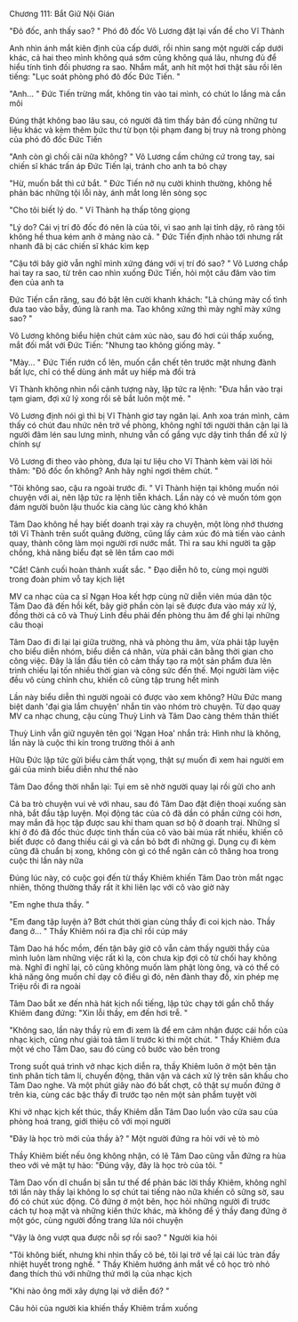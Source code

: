 




Chương 111: Bắt Giữ Nội Gián

"Đô đốc, anh thấy sao? " Phó đô đốc Võ Lương đặt lại vấn đề cho Vĩ Thành

Anh nhìn ánh mắt kiên định của cấp dưới, rồi nhìn sang một người cấp dưới khác, cả hai theo mình không quá sớm cũng không quá lâu, nhưng đủ để hiểu tính tình đối phương ra sao. Nhắm mắt, anh hít một hơi thật sâu rồi lên tiếng: "Lục soát phòng phó đô đốc Đức Tiến. "

"Anh... " Đức Tiến trừng mắt, không tin vào tai mình, có chút lo lắng mà cắn môi

Đúng thật không bao lâu sau, có người đã tìm thấy bản đồ cùng những tư liệu khác và kèm thêm bức thư từ bọn tội phạm đang bị truy nã trong phòng của phó đô đốc Đức Tiến

"Anh còn gì chối cãi nữa không? " Võ Lương cầm chứng cứ trong tay, sai chiến sĩ khác trấn áp Đức Tiến lại, tránh cho anh ta bỏ chạy

"Hừ, muốn bắt thì cứ bắt. " Đức Tiến nở nụ cười khinh thường, không hề phản bác những tội lỗi này, ánh mắt long lên sòng sọc

"Cho tôi biết lý do. " Vĩ Thành hạ thấp tông giọng

"Lý do? Cái vị trí đô đốc đó nên là của tôi, vì sao anh lại tỉnh dậy, rõ ràng tôi không hề thua kém anh ở mảng nào cả. " Đức Tiến định nhào tới nhưng rất nhanh đã bị các chiến sĩ khác kìm kẹp

"Cậu tới bây giờ vẫn nghĩ mình xứng đáng với vị trí đó sao? " Võ Lương chắp hai tay ra sao, từ trên cao nhìn xuống Đức Tiến, hỏi một câu đâm vào tim đen của anh ta

Đức Tiến cắn răng, sau đó bật lên cười khanh khách: "Là chúng mày cố tình đưa tao vào bẫy, đúng là ranh ma. Tao không xứng thì mày nghĩ mày xứng sao? "

Võ Lương không biểu hiện chút cảm xúc nào, sau đó hơi cúi thấp xuống, mắt đối mắt với Đức Tiến: "Nhưng tao không giống mày. "

"Mày... " Đức Tiến rướn cổ lên, muốn cắn chết tên trước mặt nhưng đành bất lực, chỉ có thể dùng ánh mắt uy hiếp mà đối trả

Vĩ Thành không nhìn nổi cảnh tượng này, lập tức ra lệnh: "Đưa hắn vào trại tạm giam, đợi xử lý xong rồi sẽ bắt luôn một mẻ. "

Võ Lương định nói gì thì bị Vĩ Thành giơ tay ngăn lại. Anh xoa trán mình, cảm thấy có chút đau nhức nên trở về phòng, không nghĩ tới người thân cận lại là người đâm lén sau lưng mình, nhưng vẫn cố gắng vực dậy tinh thần để xử lý chính sự


Võ Lương đi theo vào phòng, đưa lại tư liệu cho Vĩ Thành kèm vài lời hỏi thăm: "Đô đốc ổn không? Anh hãy nghỉ ngơi thêm chút. "

"Tôi không sao, cậu ra ngoài trước đi. " Vĩ Thành hiện tại không muốn nói chuyện với ai, nên lập tức ra lệnh tiễn khách. Lần này có vẻ muốn tóm gọn đám người buôn lậu thuốc kia càng lúc càng khó khăn



Tâm Dao không hề hay biết doanh trại xảy ra chuyện, một lòng nhớ thương tới Vĩ Thành trên suốt quãng đường, cũng lấy cảm xúc đó mà tiến vào cảnh quay, thành công làm mọi người rơi nước mắt. Thì ra sau khi người ta gặp chồng, khả năng biểu đạt sẽ lên tầm cao mới

"Cắt! Cảnh cuối hoàn thành xuất sắc. " Đạo diễn hô to, cùng mọi người trong đoàn phim vỗ tay kịch liệt

MV ca nhạc của ca sĩ Ngạn Hoa kết hợp cùng nữ diễn viên múa dân tộc Tâm Dao đã đến hồi kết, bây giờ phần còn lại sẽ được đưa vào máy xử lý, đồng thời cả cô và Thuỳ Linh đều phải đến phòng thu âm để ghi lại những câu thoại

Tâm Dao đi đi lại lại giữa trường, nhà và phòng thu âm, vừa phải tập luyện cho biểu diễn nhóm, biểu diễn cá nhân, vừa phải cân bằng thời gian cho công việc. Đây là lần đầu tiên cô cảm thấy tạo ra một sản phẩm đưa lên trình chiếu lại tốn nhiều thời gian và công sức đến thế. Mọi người làm việc đều vô cùng chỉnh chu, khiến cô cũng tập trung hết mình

Lần này biểu diễn thì người ngoài có được vào xem không? Hữu Đức mang biệt danh 'đại gia lắm chuyện' nhắn tin vào nhóm trò chuyện. Từ dạo quay MV ca nhạc chung, cậu cùng Thuỳ Linh và Tâm Dao càng thêm thân thiết

Thuỳ Linh vẫn giữ nguyên tên gọi 'Ngạn Hoa' nhắn trả: Hình như là không, lần này là cuộc thi kín trong trường thôi á anh

Hữu Đức lập tức gửi biểu cảm thất vọng, thật sự muốn đi xem hai người em gái của mình biểu diễn như thế nào

Tâm Dao đồng thời nhắn lại: Tụi em sẽ nhờ người quay lại rồi gửi cho anh

Cả ba trò chuyện vui vẻ với nhau, sau đó Tâm Dao đặt điện thoại xuống sàn nhà, bắt đầu tập luyện. Mọi động tác của cô đã dần có phần cứng cỏi hơn, may mắn đã học tập được sau khi tham quan sơ bộ ở doanh trại. Những sĩ khí ở đó đã đốc thúc được tinh thần của cô vào bài múa rất nhiều, khiến cô biết được cô đang thiếu cái gì và cần bỏ bớt đi những gì. Dụng cụ đi kèm cũng đã chuẩn bị xong, không còn gì có thể ngăn cản cô thăng hoa trong cuộc thi lần này nữa

Đúng lúc này, có cuộc gọi đến từ thầy Khiêm khiến Tâm Dao tròn mắt ngạc nhiên, thông thường thấy rất ít khi liên lạc với cô vào giờ này


"Em nghe thưa thầy. "

"Em đang tập luyện à? Bớt chút thời gian cùng thầy đi coi kịch nào. Thầy đang ở... " Thầy Khiêm nói ra địa chỉ rồi cúp máy

Tâm Dao há hốc mồm, đến tận bây giờ cô vẫn cảm thấy người thầy của mình luôn làm những việc rất kì lạ, còn chưa kịp đợi cô từ chối hay không mà. Nghĩ đi nghĩ lại, cô cũng không muốn làm phật lòng ông, và có thể có khả năng ông muốn chỉ dạy cô điều gì đó, nên đành thay đồ, xin phép mẹ Triệu rồi đi ra ngoài

Tâm Dao bắt xe đến nhà hát kịch nổi tiếng, lập tức chạy tới gần chỗ thầy Khiêm đang đứng: "Xin lỗi thầy, em đến hơi trễ. "

"Không sao, lần này thầy rủ em đi xem là để em cảm nhận được cái hồn của nhạc kịch, cũng như giải toả tâm lí trước kì thi một chút. " Thầy Khiêm đưa một vé cho Tâm Dao, sau đó cùng cô bước vào bên trong

Trong suốt quá trình vở nhạc kịch diễn ra, thầy Khiêm luôn ở một bên tận tình phân tích tâm lí, chuyển động, thân vận và cách xử lý trên sân khấu cho Tâm Dao nghe. Và một phút giây nào đó bất chợt, cô thật sự muốn đứng ở trên kia, cùng các bậc thầy đi trước tạo nên một sản phẩm tuyệt vời

Khi vở nhạc kịch kết thúc, thầy Khiêm dẫn Tâm Dao luồn vào cửa sau của phòng hoá trang, giới thiệu cô với mọi người

"Đây là học trò mới của thầy à? " Một người đứng ra hỏi với vẻ tò mò

Thầy Khiêm biết nếu ông không nhận, có lẽ Tâm Dao cũng vẫn đứng ra hùa theo với vẻ mặt tự hào: "Đúng vậy, đây là học trò của tôi. "

Tâm Dao vốn dĩ chuẩn bị sẵn tư thế để phản bác lời thầy Khiêm, không nghĩ tới lần này thầy lại không lo sợ chút tai tiếng nào nữa khiến cô sững sờ, sau đó có chút xúc động. Cô đứng ở một bên, học hỏi những người đi trước cách tự hoạ mặt và những kiến thức khác, mà không để ý thầy đang đứng ở một góc, cùng người đồng trang lứa nói chuyện

"Vậy là ông vượt qua được nỗi sợ rồi sao? " Người kia hỏi

"Tôi không biết, nhưng khi nhìn thấy cô bé, tôi lại trở về lại cái lúc tràn đầy nhiệt huyết trong nghề. " Thầy Khiêm hướng ánh mắt về cô học trò nhỏ đang thích thú với những thứ mới lạ của nhạc kịch

"Khi nào ông mới xây dựng lại vở diễn đó? "

Câu hỏi của người kia khiến thầy Khiêm trầm xuống




